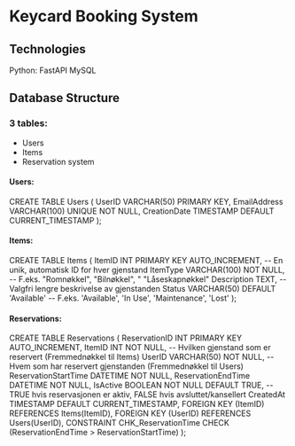 # Keycard Booking System

## Technologies
Python: FastAPI
MySQL


## Database Structure

### 3 tables:
- Users
- Items
- Reservation system

#### Users:

CREATE TABLE Users (
    UserID VARCHAR(50) PRIMARY KEY,
    EmailAddress VARCHAR(100) UNIQUE NOT NULL,
    CreationDate TIMESTAMP DEFAULT CURRENT_TIMESTAMP
);


#### Items:

CREATE TABLE Items (
    ItemID INT PRIMARY KEY AUTO_INCREMENT, -- En unik, automatisk ID for hver gjenstand
    ItemType VARCHAR(100) NOT NULL,        -- F.eks. "Romnøkkel", "Bilnøkkel", " "Låseskapnøkkel"
    Description TEXT,                      -- Valgfri lengre beskrivelse av gjenstanden
    Status VARCHAR(50) DEFAULT 'Available' -- F.eks. 'Available', 'In Use', 'Maintenance', 'Lost'
);


#### Reservations:

CREATE TABLE Reservations (
    ReservationID INT PRIMARY KEY AUTO_INCREMENT,
    ItemID INT NOT NULL,                 -- Hvilken gjenstand som er reservert (Fremmednøkkel til Items)
    UserID VARCHAR(50) NOT NULL,         -- Hvem som har reservert gjenstanden (Fremmednøkkel til Users)
    ReservationStartTime DATETIME NOT NULL,
    ReservationEndTime DATETIME NOT NULL,
    IsActive BOOLEAN NOT NULL DEFAULT TRUE, -- TRUE hvis reservasjonen er aktiv, FALSE hvis avsluttet/kansellert
    CreatedAt TIMESTAMP DEFAULT CURRENT_TIMESTAMP,
    FOREIGN KEY (ItemID) REFERENCES Items(ItemID),
    FOREIGN KEY (UserID) REFERENCES Users(UserID),
    CONSTRAINT CHK_ReservationTime CHECK (ReservationEndTime > ReservationStartTime)
);